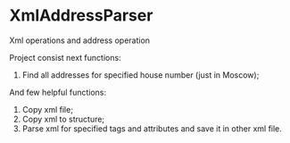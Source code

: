 # XmlAddressParser
Xml operations and address operation

Project consist next functions:
1. Find all addresses for specified house number (just in Moscow);

And few helpful functions:
1. Copy xml file;
2. Copy xml to structure;
3. Parse xml for specified tags and attributes and save it in other xml file.
